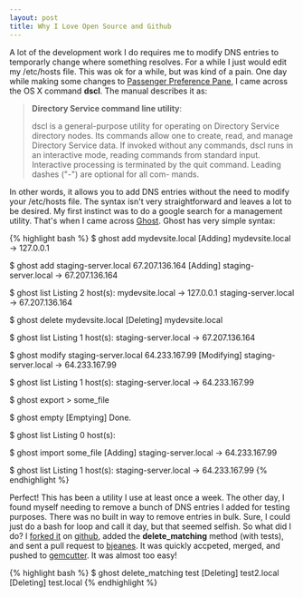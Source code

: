 ```yaml
---
layout: post
title: Why I Love Open Source and Github
---
```


A lot of the development work I do requires me to modify DNS entries to temporarly change where something resolves. For a while I just would edit my /etc/hosts file. This was ok for a while, but was kind of a pain. One day while making some changes to [Passenger Preference Pane](http://www.fngtps.com/passenger-preference-pane), I came across the OS X command **dscl**. The manual describes it as:
>**Directory Service command line utility**:
>
>dscl is a general-purpose utility for operating on Directory Service directory nodes.  Its
>commands allow one to create, read, and manage Directory Service data.  If invoked without any
>commands, dscl runs in an interactive mode, reading commands from standard input.  Interactive
>processing is terminated by the quit command.  Leading dashes ("-") are optional for all com-
>mands.

In other words, it allows you to add DNS entries without the need to modify your /etc/hosts file. The syntax isn't very straightforward and leaves a lot to be desired. My first instinct was to do a google search for a management utility. That's when I came across [Ghost](http://github.com/bjeanes/ghost). Ghost has very simple syntax:

{% highlight bash %}
$ ghost add mydevsite.local
  [Adding] mydevsite.local -> 127.0.0.1

$ ghost add staging-server.local 67.207.136.164
  [Adding] staging-server.local -> 67.207.136.164

$ ghost list
Listing 2 host(s):
  mydevsite.local      -> 127.0.0.1
  staging-server.local -> 67.207.136.164

$ ghost delete mydevsite.local
  [Deleting] mydevsite.local

$ ghost list
Listing 1 host(s):
  staging-server.local -> 67.207.136.164

$ ghost modify staging-server.local 64.233.167.99
  [Modifying] staging-server.local -> 64.233.167.99

$ ghost list
Listing 1 host(s):
  staging-server.local -> 64.233.167.99

$ ghost export > some_file

$ ghost empty
  [Emptying] Done.

$ ghost list
Listing 0 host(s):

$ ghost import some_file
  [Adding] staging-server.local -> 64.233.167.99

$ ghost list
Listing 1 host(s):
  staging-server.local -> 64.233.167.99
{% endhighlight %}

Perfect! This has been a utility I use at least once a week. The other day, I found myself needing to remove a bunch of DNS entries I added for testing purposes. There was no built in way to remove entries in bulk. Sure, I could just do a bash for loop and call it day, but that seemed selfish. So what did I do? I [forked it](http://github.com/jmazzi/ghost) on [github](http://github.com/), added the **delete_matching** method (with tests), and sent a pull request to [bjeanes](http://github.com/bjeanes). It was quickly accpeted, merged, and pushed to [gemcutter](http://gemcutter.org). It was almost too easy!

{% highlight bash %}
$ ghost delete_matching test
  [Deleting] test2.local
  [Deleting] test.local
{% endhighlight %}
